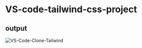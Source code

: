 # VS-code-tailwind-css-project
## output
![VS-Code-Clone-Tailwind](https://user-images.githubusercontent.com/119026562/233354568-1ea42cab-7686-4cb1-830a-4a0cdb248f09.png)
